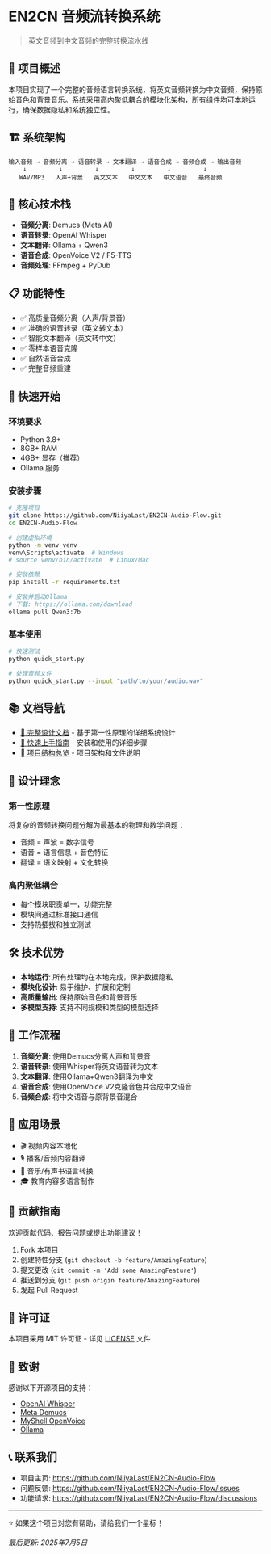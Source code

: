 # EN2CN 音频流转换系统

> 英文音频到中文音频的完整转换流水线

## 🎯 项目概述

本项目实现了一个完整的音频语言转换系统，将英文音频转换为中文音频，保持原始音色和背景音乐。系统采用高内聚低耦合的模块化架构，所有组件均可本地运行，确保数据隐私和系统独立性。

## 🏗️ 系统架构

```
输入音频 → 音频分离 → 语音转录 → 文本翻译 → 语音合成 → 音频合成 → 输出音频
    ↓         ↓         ↓         ↓         ↓         ↓
   WAV/MP3   人声+背景   英文文本   中文文本   中文语音   最终音频
```

## 🔧 核心技术栈

- **音频分离**: Demucs (Meta AI)
- **语音转录**: OpenAI Whisper
- **文本翻译**: Ollama + Qwen3
- **语音合成**: OpenVoice V2 / F5-TTS
- **音频处理**: FFmpeg + PyDub

## 📋 功能特性

- ✅ 高质量音频分离（人声/背景音）
- ✅ 准确的语音转录（英文转文本）
- ✅ 智能文本翻译（英文转中文）
- ✅ 零样本语音克隆
- ✅ 自然语音合成
- ✅ 完整音频重建

## 🚀 快速开始

### 环境要求
- Python 3.8+
- 8GB+ RAM
- 4GB+ 显存（推荐）
- Ollama 服务

### 安装步骤
```bash
# 克隆项目
git clone https://github.com/NiiyaLast/EN2CN-Audio-Flow.git
cd EN2CN-Audio-Flow

# 创建虚拟环境
python -m venv venv
venv\Scripts\activate  # Windows
# source venv/bin/activate  # Linux/Mac

# 安装依赖
pip install -r requirements.txt

# 安装并启动Ollama
# 下载: https://ollama.com/download
ollama pull Qwen3:7b
```

### 基本使用
```bash
# 快速测试
python quick_start.py

# 处理音频文件
python quick_start.py --input "path/to/your/audio.wav"
```

## 📚 文档导航

- [📖 完整设计文档](EN2CN-Audio-Flow-Design-Document.md) - 基于第一性原理的详细系统设计
- [🚀 快速上手指南](Quick-Start-Guide.md) - 安装和使用的详细步骤
- [📁 项目结构总览](Project-Structure-Overview.md) - 项目架构和文件说明

## 🎨 设计理念

### 第一性原理
将复杂的音频转换问题分解为最基本的物理和数学问题：
- 音频 = 声波 = 数字信号
- 语音 = 语言信息 + 音色特征
- 翻译 = 语义映射 + 文化转换

### 高内聚低耦合
- 每个模块职责单一，功能完整
- 模块间通过标准接口通信
- 支持热插拔和独立测试

## 🛠️ 技术优势

- **本地运行**: 所有处理均在本地完成，保护数据隐私
- **模块化设计**: 易于维护、扩展和定制
- **高质量输出**: 保持原始音色和背景音乐
- **多模型支持**: 支持不同规模和类型的模型选择

## 🔄 工作流程

1. **音频分离**: 使用Demucs分离人声和背景音
2. **语音转录**: 使用Whisper将英文语音转为文本
3. **文本翻译**: 使用Ollama+Qwen3翻译为中文
4. **语音合成**: 使用OpenVoice V2克隆音色并合成中文语音
5. **音频合成**: 将中文语音与原背景音混合

## 🎯 应用场景

- 🎬 视频内容本地化
- 🎙️ 播客/音频内容翻译
- 🎵 音乐/有声书语言转换
- 🎓 教育内容多语言制作

## 🤝 贡献指南

欢迎贡献代码、报告问题或提出功能建议！

1. Fork 本项目
2. 创建特性分支 (`git checkout -b feature/AmazingFeature`)
3. 提交更改 (`git commit -m 'Add some AmazingFeature'`)
4. 推送到分支 (`git push origin feature/AmazingFeature`)
5. 发起 Pull Request

## 📄 许可证

本项目采用 MIT 许可证 - 详见 [LICENSE](LICENSE) 文件

## 🙏 致谢

感谢以下开源项目的支持：
- [OpenAI Whisper](https://github.com/openai/whisper)
- [Meta Demucs](https://github.com/facebookresearch/demucs)
- [MyShell OpenVoice](https://github.com/myshell-ai/OpenVoice)
- [Ollama](https://github.com/ollama/ollama)

## 📞 联系我们

- 项目主页: https://github.com/NiiyaLast/EN2CN-Audio-Flow
- 问题反馈: https://github.com/NiiyaLast/EN2CN-Audio-Flow/issues
- 功能请求: https://github.com/NiiyaLast/EN2CN-Audio-Flow/discussions

---

⭐ 如果这个项目对您有帮助，请给我们一个星标！

*最后更新: 2025年7月5日*
